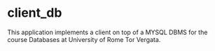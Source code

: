 # client_db

This application implements a client on top of a MYSQL DBMS 
for the course Databases at University of Rome Tor Vergata.
